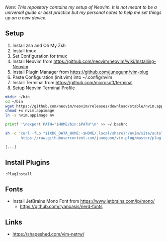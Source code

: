 _Note: This repository contains my setup of Neovim. It is not meant to be a universal guide or best practice but my personal notes to help me set things up on a new device._

## Setup

1. Install zsh and Oh My Zsh
2. Install tmux
3. Set Configuration for tmux
4. Install Neovim from https://github.com/neovim/neovim/wiki/Installing-Neovim
5. Install Plugin Manager from https://github.com/junegunn/vim-plug
6. Paste Configuration (init.vim) into ~/.config/nvim
7. Install Terminal from https://github.com/microsoft/terminal
8. Setup Neovim Terminal Profile

```sh
mkdir ~/bin
cd ~/bin
wget https://github.com/neovim/neovim/releases/download/stable/nvim.appimage
chmod +x nvim.appimage
ln -s nvim.appimage nv

printf '\nexport PATH="$HOME/bin:$PATH"\n' >> ~/.bashrc

sh -c 'curl -fLo "${XDG_DATA_HOME:-$HOME/.local/share}"/nvim/site/autoload/plug.vim --create-dirs \
       https://raw.githubusercontent.com/junegunn/vim-plug/master/plug.vim'

[...]
```

## Install Plugins

``:PlugInstall``

## Fonts

- Install JetBrains Mono Font from https://www.jetbrains.com/lp/mono/
  - https://github.com/ryanoasis/nerd-fonts

## Links

- https://shapeshed.com/vim-netrw/
